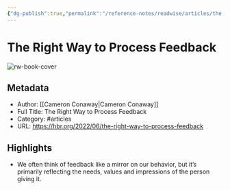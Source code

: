 ```yaml
---
{"dg-publish":true,"permalink":"/reference-notes/readwise/articles/the-right-way-to-process-feedback/"}
---
```


# The Right Way to Process Feedback

![rw-book-cover](https://readwise-assets.s3.amazonaws.com/static/images/article1.be68295a7e40.png)

## Metadata
- Author: [[Cameron Conaway\|Cameron Conaway]]
- Full Title: The Right Way to Process Feedback
- Category: #articles
- URL: https://hbr.org/2022/06/the-right-way-to-process-feedback

## Highlights
- We often think of feedback like a mirror on our behavior, but it’s primarily reflecting the needs, values and impressions of the person giving it.

